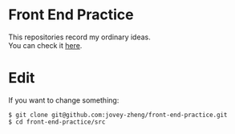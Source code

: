 # Front End Practice
This repositories record my ordinary ideas.  
You can check it [here](http://jovey-zheng.github.io/front-end-practice).

# Edit
If you want to change something:
```
$ git clone git@github.com:jovey-zheng/front-end-practice.git
$ cd front-end-practice/src
```
